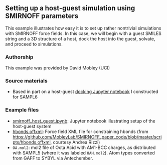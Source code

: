 ## Setting up a host-guest simulation using SMIRNOFF parameters

This example illustrates how easy it is to set up rather nontrivial simulations with SMIRNOFF force fields.
In this case, we will begin with a guest SMILES string and a 3D structure of a host, dock the host into the guest, solvate, and proceed to simulations.

### Authorship

This example was provided by David Mobley (UCI)

### Source materials
- Based in part on a host-guest [docking Jupyter notebook](https://github.com/MobleyLab/SAMPL6/blob/master/host_guest/GenerateInputs.ipynb) I constructed for SAMPL6

### Example files
* [smirnoff_host_guest.ipynb](https://github.com/openforcefield/openforcefield/blob/master/examples/host_guest_simulation/smirnoff_host_guest.ipynb): Jupyter notebook illustrating setup of the host-guest system
* [hbonds.offxml](https://github.com/openforcefield/openforcefield/blob/master/examples/host_guest_simulation/hbonds.ffxml): Force field XML file for constraining hbonds (from https://github.com/MobleyLab/SMIRNOFF_paper_code/blob/master/scripts/hbonds.offxml, courtesy Andrea Rizzi)
* `OA.mol2`: mol2 file of Octa Acid with AM1-BCC charges, as distributed with SAMPL5 (where it was labeled `OAH.mol2`). Atom types converted from GAFF to SYBYL via Antechember.
